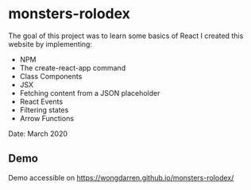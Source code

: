# monsters-rolodex

The goal of this project was to learn some basics of React
I created this website by implementing:

* NPM
* The create-react-app command
* Class Components
* JSX
* Fetching content from a JSON placeholder
* React Events
* Filtering states
* Arrow Functions

Date: March 2020

## Demo
Demo accessible on https://wongdarren.github.io/monsters-rolodex/

